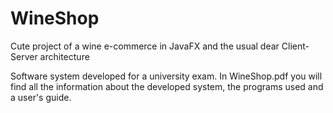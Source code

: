 # WineShop
Cute project of a wine e-commerce in JavaFX and the usual dear Client-Server architecture

Software system developed for a university exam.
In WineShop.pdf you will find all the information about the developed system, the programs used and a user's guide.
